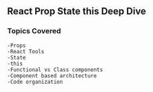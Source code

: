 ## React Prop State this Deep Dive
### Topics Covered

    -Props
    -React Tools
    -State
    -this
    -Functional vs Class components
    -Component based architecture
    -Code organization
